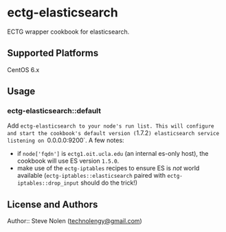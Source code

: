 # ectg-elasticsearch

ECTG wrapper cookbook for elasticsearch. 

## Supported Platforms

CentOS 6.x

## Usage

### ectg-elasticsearch::default

Add `ectg-elasticsearch to your node's run list. This will configure and start the cookbook's default version (`1.7.2`) elasticsearch service listening on `0.0.0.0:9200`. A few notes:

  * if `node['fqdn']` is `ectg1.oit.ucla.edu` (an internal es-only host), the cookbook will use ES version `1.5.0`.
  * make use of the `ectg-iptables` recipes to ensure ES is *not* world available (`ectg-iptables::elasticsearch` paired with `ectg-iptables::drop_input` should do the trick!)

## License and Authors

Author:: Steve Nolen (technolengy@gmail.com)
